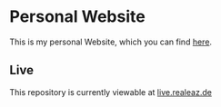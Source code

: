 # Personal Website

This is my personal Website, which you can find [here](https://realeaz.de/).

## Live
This repository is currently viewable at [live.realeaz.de](https://live.realeaz.de)
